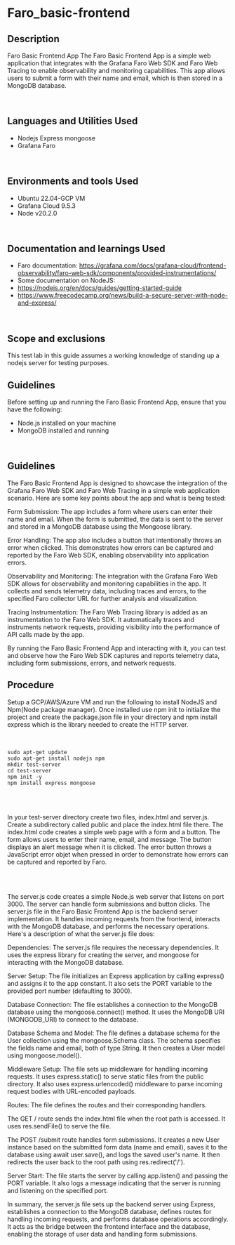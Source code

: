 # Faro_basic-frontend
<h2>Description</h2>

Faro Basic Frontend App
The Faro Basic Frontend App is a simple web application that integrates with the Grafana Faro Web SDK and Faro Web Tracing to enable observability and monitoring capabilities. This app allows users to submit a form with their name and email, which is then stored in a MongoDB database.


<br />

<h2>Languages and Utilities Used</h2>


- Nodejs Express mongoose
- Grafana Faro

<br />
<h2>Environments and tools Used </h2>


- Ubuntu 22.04-GCP VM
- Grafana Cloud 9.5.3
- Node v20.2.0

<br />

<h2>Documentation and learnings Used</h2>

- Faro documentation: https://grafana.com/docs/grafana-cloud/frontend-observability/faro-web-sdk/components/provided-instrumentations/
- Some documentation on NodeJS: 
- https://nodejs.org/en/docs/guides/getting-started-guide
- https://www.freecodecamp.org/news/build-a-secure-server-with-node-and-express/

<br />

<h2>Scope and exclusions</h2>
This test lab in this guide assumes a working knowledge of standing up a nodejs server for testing purposes.  

<h2>Guidelines</h2>
Before setting up and running the Faro Basic Frontend App, ensure that you have the following:

- Node.js installed on your machine
- MongoDB installed and running

<br />

<h2>Guidelines</h2>

The Faro Basic Frontend App is designed to showcase the integration of the Grafana Faro Web SDK and Faro Web Tracing in a simple web application scenario. Here are some key points about the app and what is being tested:

Form Submission: The app includes a form where users can enter their name and email. When the form is submitted, the data is sent to the server and stored in a MongoDB database using the Mongoose library.

Error Handling: The app also includes a button that intentionally throws an error when clicked. This demonstrates how errors can be captured and reported by the Faro Web SDK, enabling observability into application errors.

Observability and Monitoring: The integration with the Grafana Faro Web SDK allows for observability and monitoring capabilities in the app. It collects and sends telemetry data, including traces and errors, to the specified Faro collector URL for further analysis and visualization.

Tracing Instrumentation: The Faro Web Tracing library is added as an instrumentation to the Faro Web SDK. It automatically traces and instruments network requests, providing visibility into the performance of API calls made by the app.

By running the Faro Basic Frontend App and interacting with it, you can test and observe how the Faro Web SDK captures and reports telemetry data, including form submissions, errors, and network requests.

<h2>Procedure</h2>

Setup a GCP/AWS/Azure VM and run the following to install NodeJS and Npm(Node package manager).  Once installed use npm init to initialize the project and create the package.json file in your directory and npm install express which is the library needed to create the HTTP server.   
<br> <br>
 
```
sudo apt-get update
sudo apt-get install nodejs npm
mkdir test-server
cd test-server
npm init -y
npm install express mongoose
```
<br> <br>

In your test-server directory create two files, index.html and server.js.  Create a subdirectory called public and place the index.html file there.
The index.html code creates a simple web page with a form and a button. The form allows users to enter their name, email, and message. The button displays an alert message when it is clicked. The error button throws a JavaScript error objet when pressed in order to demonstrate how errors can be captured and reported by Faro.

<br> <br>


The server.js code creates a simple Node.js web server that listens on port 3000. The server can handle form submissions and button clicks. The server.js file in the Faro Basic Frontend App is the backend server implementation. It handles incoming requests from the frontend, interacts with the MongoDB database, and performs the necessary operations. Here's a description of what the server.js file does:

Dependencies: The server.js file requires the necessary dependencies. It uses the express library for creating the server, and mongoose for interacting with the MongoDB database.

Server Setup: The file initializes an Express application by calling express() and assigns it to the app constant. It also sets the PORT variable to the provided port number (defaulting to 3000).

Database Connection: The file establishes a connection to the MongoDB database using the mongoose.connect() method. It uses the MongoDB URI (MONGODB_URI) to connect to the database.

Database Schema and Model: The file defines a database schema for the User collection using the mongoose.Schema class. The schema specifies the fields name and email, both of type String. It then creates a User model using mongoose.model().

Middleware Setup: The file sets up middleware for handling incoming requests. It uses express.static() to serve static files from the public directory. It also uses express.urlencoded() middleware to parse incoming request bodies with URL-encoded payloads.

Routes: The file defines the routes and their corresponding handlers.

The GET / route sends the index.html file when the root path is accessed. It uses res.sendFile() to serve the file.

The POST /submit route handles form submissions. It creates a new User instance based on the submitted form data (name and email), saves it to the database using await user.save(), and logs the saved user's name. It then redirects the user back to the root path using res.redirect('/').

Server Start: The file starts the server by calling app.listen() and passing the PORT variable. It also logs a message indicating that the server is running and listening on the specified port.

In summary, the server.js file sets up the backend server using Express, establishes a connection to the MongoDB database, defines routes for handling incoming requests, and performs database operations accordingly. It acts as the bridge between the frontend interface and the database, enabling the storage of user data and handling form submissions.
<br> <br>

